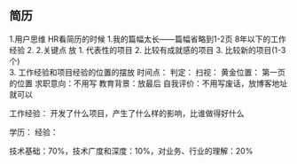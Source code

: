 ## 简历

1.用户思维
  HR看简历的时候
  1.我的篇幅太长——篇幅省略到1-2页 8年以下的工作经验
  2.
2.关键点
  放 1. 代表性的项目
     2. 比较有成就感的项目
     3. 比较新的项目(1-3个)  
3. 工作经验和项目经验的位置的摆放
   时间点：
   判定：
   扫视：
   黄金位置： 第一页的位置
   求职意向：不用写
   教育背景：放最后
   自我评价：不用写废话，放博客地址就可以
   
   工作经验： 
   开发了什么项目，产生了什么样的影响，比谁做得好什么
   
   学历： 
   经验：
   
   技术基础：70%，技术广度和深度：10%，对业务、行业的理解：20%